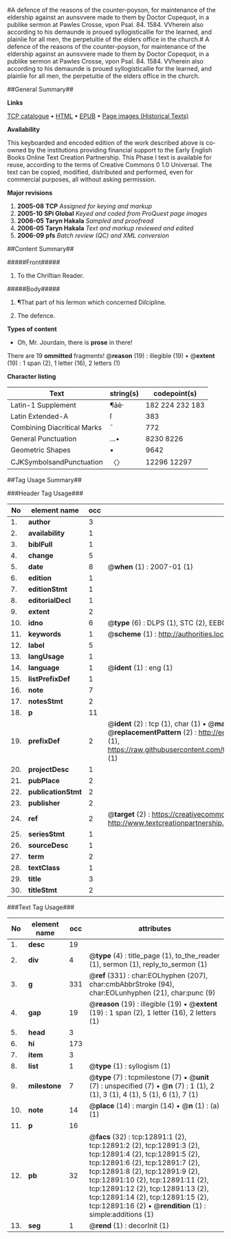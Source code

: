 #A defence of the reasons of the counter-poyson, for maintenance of the eldership against an aunsvvere made to them by Doctor Copequot, in a publike sermon at Pawles Crosse, vpon Psal. 84. 1584. VVherein also according to his demaunde is proued syllogisticallie for the learned, and plainlie for all men, the perpetuitie of the elders office in the church.#
A defence of the reasons of the counter-poyson, for maintenance of the eldership against an aunsvvere made to them by Doctor Copequot, in a publike sermon at Pawles Crosse, vpon Psal. 84. 1584. VVherein also according to his demaunde is proued syllogisticallie for the learned, and plainlie for all men, the perpetuitie of the elders office in the church.

##General Summary##

**Links**

[TCP catalogue](http://www.ota.ox.ac.uk/tcp/)  • 
[HTML](http://tei.it.ox.ac.uk/tcp/Texts-HTML/free/A00/A00639.html)  • 
[EPUB](http://tei.it.ox.ac.uk/tcp/Texts-EPUB/free/A00/A00639.epub) • 
[Page images (Historical Texts)](https://data.historicaltexts.jisc.ac.uk/view?pubId=eebo-99847829e&pageId=eebo-99847829e-12891-1)

**Availability**

This keyboarded and encoded edition of the
	       work described above is co-owned by the institutions
	       providing financial support to the Early English Books
	       Online Text Creation Partnership. This Phase I text is
	       available for reuse, according to the terms of Creative
	       Commons 0 1.0 Universal. The text can be copied,
	       modified, distributed and performed, even for
	       commercial purposes, all without asking permission.

**Major revisions**

1. __2005-08__ __TCP__ *Assigned for keying and markup*
1. __2005-10__ __SPi Global__ *Keyed and coded from ProQuest page images*
1. __2006-05__ __Taryn Hakala__ *Sampled and proofread*
1. __2006-05__ __Taryn Hakala__ *Text and markup reviewed and edited*
1. __2006-09__ __pfs__ *Batch review (QC) and XML conversion*

##Content Summary##

#####Front#####

1. To the Chriſtian Reader.

#####Body#####

1. ¶That part of his ſermon which concerned Diſcipline.

1. The defence.

**Types of content**

  * Oh, Mr. Jourdain, there is **prose** in there!

There are 19 **ommitted** fragments! 
 @__reason__ (19) : illegible (19)  •  @__extent__ (19) : 1 span (2), 1 letter (16), 2 letters (1)

**Character listing**


|Text|string(s)|codepoint(s)|
|---|---|---|
|Latin-1 Supplement|¶àè·|182 224 232 183|
|Latin Extended-A|ſ|383|
|Combining             Diacritical Marks|̄|772|
|General Punctuation|…•|8230 8226|
|Geometric Shapes|▪|9642|
|CJKSymbolsandPunctuation|〈〉|12296 12297|

##Tag Usage Summary##

###Header Tag Usage###

|No|element name|occ|attributes|
|---|---|---|---|
|1.|__author__|3||
|2.|__availability__|1||
|3.|__biblFull__|1||
|4.|__change__|5||
|5.|__date__|8| @__when__ (1) : 2007-01 (1)|
|6.|__edition__|1||
|7.|__editionStmt__|1||
|8.|__editorialDecl__|1||
|9.|__extent__|2||
|10.|__idno__|6| @__type__ (6) : DLPS (1), STC (2), EEBO-CITATION (1), PROQUEST (1), VID (1)|
|11.|__keywords__|1| @__scheme__ (1) : http://authorities.loc.gov/ (1)|
|12.|__label__|5||
|13.|__langUsage__|1||
|14.|__language__|1| @__ident__ (1) : eng (1)|
|15.|__listPrefixDef__|1||
|16.|__note__|7||
|17.|__notesStmt__|2||
|18.|__p__|11||
|19.|__prefixDef__|2| @__ident__ (2) : tcp (1), char (1)  •  @__matchPattern__ (2) : ([0-9\-]+):([0-9IVX]+) (1), (.+) (1)  •  @__replacementPattern__ (2) : http://eebo.chadwyck.com/downloadtiff?vid=$1&page=$2 (1), https://raw.githubusercontent.com/textcreationpartnership/Texts/master/tcpchars.xml#$1 (1)|
|20.|__projectDesc__|1||
|21.|__pubPlace__|2||
|22.|__publicationStmt__|2||
|23.|__publisher__|2||
|24.|__ref__|2| @__target__ (2) : https://creativecommons.org/publicdomain/zero/1.0/ (1), http://www.textcreationpartnership.org/docs/. (1)|
|25.|__seriesStmt__|1||
|26.|__sourceDesc__|1||
|27.|__term__|2||
|28.|__textClass__|1||
|29.|__title__|3||
|30.|__titleStmt__|2||


###Text Tag Usage###

|No|element name|occ|attributes|
|---|---|---|---|
|1.|__desc__|19||
|2.|__div__|4| @__type__ (4) : title_page (1), to_the_reader (1), sermon (1), reply_to_sermon (1)|
|3.|__g__|331| @__ref__ (331) : char:EOLhyphen (207), char:cmbAbbrStroke (94), char:EOLunhyphen (21), char:punc (9)|
|4.|__gap__|19| @__reason__ (19) : illegible (19)  •  @__extent__ (19) : 1 span (2), 1 letter (16), 2 letters (1)|
|5.|__head__|3||
|6.|__hi__|173||
|7.|__item__|3||
|8.|__list__|1| @__type__ (1) : syllogism (1)|
|9.|__milestone__|7| @__type__ (7) : tcpmilestone (7)  •  @__unit__ (7) : unspecified (7)  •  @__n__ (7) : 1 (1), 2 (1), 3 (1), 4 (1), 5 (1), 6 (1), 7 (1)|
|10.|__note__|14| @__place__ (14) : margin (14)  •  @__n__ (1) : (a) (1)|
|11.|__p__|16||
|12.|__pb__|32| @__facs__ (32) : tcp:12891:1 (2), tcp:12891:2 (2), tcp:12891:3 (2), tcp:12891:4 (2), tcp:12891:5 (2), tcp:12891:6 (2), tcp:12891:7 (2), tcp:12891:8 (2), tcp:12891:9 (2), tcp:12891:10 (2), tcp:12891:11 (2), tcp:12891:12 (2), tcp:12891:13 (2), tcp:12891:14 (2), tcp:12891:15 (2), tcp:12891:16 (2)  •  @__rendition__ (1) : simple:additions (1)|
|13.|__seg__|1| @__rend__ (1) : decorInit (1)|
